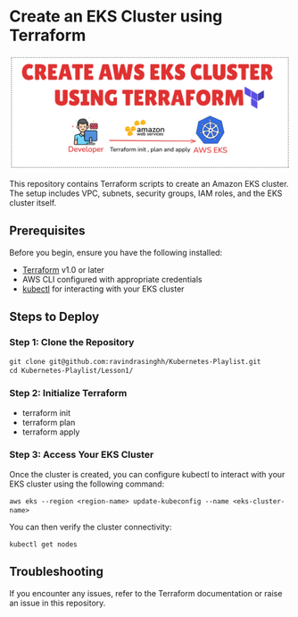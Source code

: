 # Create an EKS Cluster using Terraform
![EKS](EKS.png)

This repository contains Terraform scripts to create an Amazon EKS cluster. The setup includes VPC, subnets, security groups, IAM roles, and the EKS cluster itself.

## Prerequisites

Before you begin, ensure you have the following installed:

- [Terraform](https://www.terraform.io/downloads.html) v1.0 or later
- AWS CLI configured with appropriate credentials
- [kubectl](https://kubernetes.io/docs/tasks/tools/) for interacting with your EKS cluster

## Steps to Deploy

### Step 1: Clone the Repository

```
git clone git@github.com:ravindrasinghh/Kubernetes-Playlist.git
cd Kubernetes-Playlist/Lesson1/
```
### Step 2: Initialize Terraform
- terraform init
- terraform plan
- terraform apply

### Step 3: Access Your EKS Cluster
Once the cluster is created, you can configure kubectl to interact with your EKS cluster using the following command:
```
aws eks --region <region-name> update-kubeconfig --name <eks-cluster-name>
```
You can then verify the cluster connectivity:
```
kubectl get nodes
```

## Troubleshooting
If you encounter any issues, refer to the Terraform documentation or raise an issue in this repository.

